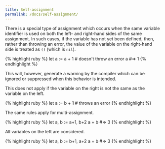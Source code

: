 ```yaml
---
title: Self-assignment
permalink: /docs/self-assignment/
---
```


There is a special type of assignment which occurs when the same variable identifier is used on both the left- and right-hand sides of the same assignment. In such cases, if the variable has not yet been defined, then, rather than throwing an error, the value of the variable on the right-hand side is treated as `()` (which is `nil`).

{% highlight ruby %}
    let a := a + 1  # doesn't throw an error
    a   #=> 1
{% endhighlight %}

This will, however, generate a warning by the compiler which can be ignored or suppressed when this behavior is intended.

This does not apply if the variable on the right is not the same as the variable on the left.

{% highlight ruby %}
    let a := b + 1  # throws an error
{% endhighlight %}

The same rules apply for multi-assignment.

{% highlight ruby %}
    let a, b := a+1, b+2
    a + b   #=> 3
{% endhighlight %}

All variables on the left are considered.

{% highlight ruby %}
    let a, b := b+1, a+2
    a + b   #=> 3
{% endhighlight %}

